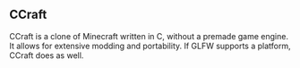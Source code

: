 ## CCraft
CCraft is a clone of Minecraft written in C, without a premade game engine. It allows for extensive modding and portability. If GLFW supports a platform, CCraft does as well.